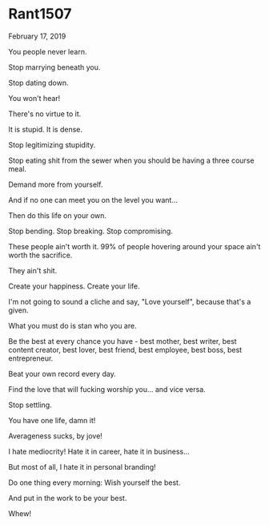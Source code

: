 # Rant1507


February 17,  2019

You people never learn.

Stop marrying beneath you.

Stop dating down.

You won't hear!

There's no virtue to it.

It is stupid. It is dense.

Stop legitimizing stupidity.

Stop eating shit from the sewer when you should be having a three course meal.

Demand more from yourself.

And if no one can meet you on the level you want...

Then do this life on your own.

Stop bending. Stop breaking. Stop compromising. 

These people ain't worth it. 99% of people hovering around your space ain't worth the sacrifice.

They ain't shit. 

Create your happiness. Create your life.

I'm not going to sound a cliche and say, "Love yourself", because that's a given.

What you must do is stan who you are.

Be the best at every chance you have - best mother, best writer, best content creator, best lover, best friend, best employee, best boss, best entrepreneur. 

Beat your own record every day.

Find the love that will fucking worship you... and vice versa.

Stop settling.

You have one life, damn it!

Averageness sucks, by jove!

I hate mediocrity! Hate it in career, hate it in business...

But most of all, I hate it in personal branding!

Do one thing every morning: Wish yourself the best. 

And put in the work to be your best.

Whew!